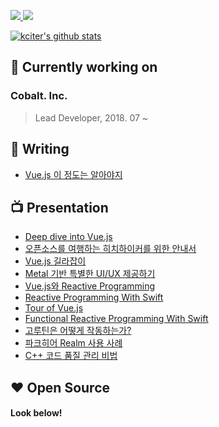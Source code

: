 <p align="left">
  <a href="https://hadeslee.tistory.com/">
    <img src="https://badgen.net/badge/icon/EricSeokgon Developer?icon=https://caple-static.s3.ap-northeast-2.amazonaws.com/cobalt-badge.svg&label&color=5B69C3&labelColor=414C9A" />
  </a>
  <a href="https://ko-fi.com/kciter">
    <img src="https://badgen.net/badge/icon/Buy a coffee?icon=kofi&label&color=29ABE0&labelColor=29ABE0" />
  </a>
<!--   <a href="https://www.facebook.com/sunhyoup.lee">
    <img src="https://badgen.net/badge/icon/Facebook?icon=https://upload.wikimedia.org/wikipedia/commons/5/51/Facebook_f_logo_%282019%29.svg&label&color=1877F2&labelColor=1877F2" />
  </a>
  <a href="mailto:kciter@naver.com">
    <img src="https://badgen.net/badge/icon/Email?icon=naver&label&color=2DB400&labelColor=2DB400" />
  </a> -->
</p>

[![kciter's github stats](https://github-readme-stats.vercel.app/api?username=kciter)](https://github.com/anuraghazra/github-readme-stats)

## 💼 Currently working on
### Cobalt. Inc.
> Lead Developer, 2018. 07 ~

## 📘 Writing
* [Vue.js 이 정도는 알아야지](http://www.yes24.com/24/goods/56894866)

## 📺 Presentation
* [Deep dive into Vue.js](https://www.slideshare.net/sunhyouplee/deep-dive-into-vuejs)
* [오픈소스를 여행하는 히치하이커를 위한 안내서](https://www.slideshare.net/sunhyouplee/ss-122400504)
* [Vue.js 길라잡이](https://www.youtube.com/watch?v=EOo844GSSDY)
* [Metal 기반 특별한 UI/UX 제공하기](https://www.slideshare.net/sunhyouplee/metal-uiux-letswift-2017)
* [Vue.js와 Reactive Programming](https://www.slideshare.net/sunhyouplee/vuejs-reactive-programming-vuetiful-korea-2nd)
* [Reactive Programming With Swift](https://news.realm.io/kr/news/reactive-programming-with-rxswift/)
* [Tour of Vue.js](https://www.slideshare.net/sunhyouplee/tour-of-vuejs-70654520)
* [Functional Reactive Programming With Swift](https://www.slideshare.net/sunhyouplee/functional-reactive-programming-with-rxswift-62123571)
* [고루틴은 어떻게 작동하는가?](https://stonzeteam.github.io/How-Goroutines-Work/)
* [파크히어 Realm 사용 사례](https://www.slideshare.net/sunhyouplee/realm-60539221)
* [C++ 코드 품질 관리 비법](https://www.slideshare.net/sunhyouplee/c-33426459)

## ❤️ Open Source
#### Look below!
